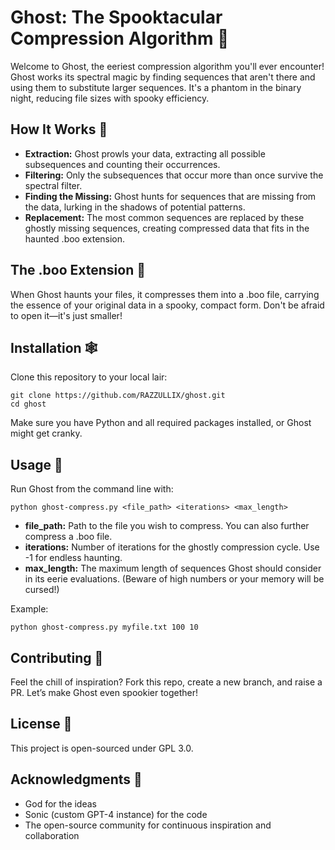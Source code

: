 # Ghost: The Spooktacular Compression Algorithm 👻

Welcome to Ghost, the eeriest compression algorithm you'll ever encounter! Ghost works its spectral magic by finding sequences that aren't there and using them to substitute larger sequences. It's a phantom in the binary night, reducing file sizes with spooky efficiency.

## How It Works 🎃

- **Extraction:** Ghost prowls your data, extracting all possible subsequences and counting their occurrences.
- **Filtering:** Only the subsequences that occur more than once survive the spectral filter.
- **Finding the Missing:** Ghost hunts for sequences that are missing from the data, lurking in the shadows of potential patterns.
- **Replacement:** The most common sequences are replaced by these ghostly missing sequences, creating compressed data that fits in the haunted .boo extension.

## The .boo Extension 👻

When Ghost haunts your files, it compresses them into a .boo file, carrying the essence of your original data in a spooky, compact form. Don't be afraid to open it—it's just smaller!

## Installation 🕸️

Clone this repository to your local lair:

    git clone https://github.com/RAZZULLIX/ghost.git
    cd ghost

Make sure you have Python and all required packages installed, or Ghost might get cranky.

## Usage 🦇

Run Ghost from the command line with:

    python ghost-compress.py <file_path> <iterations> <max_length>

- **file_path:** Path to the file you wish to compress. You can also further compress a .boo file.
- **iterations:** Number of iterations for the ghostly compression cycle. Use -1 for endless haunting.
- **max_length:** The maximum length of sequences Ghost should consider in its eerie evaluations. (Beware of high numbers or your memory will be cursed!)

Example:

    python ghost-compress.py myfile.txt 100 10

## Contributing 👻

Feel the chill of inspiration? Fork this repo, create a new branch, and raise a PR. Let’s make Ghost even spookier together!

## License 🧛

This project is open-sourced under GPL 3.0.

## Acknowledgments 🙏

- God for the ideas
- Sonic (custom GPT-4 instance) for the code
- The open-source community for continuous inspiration and collaboration
